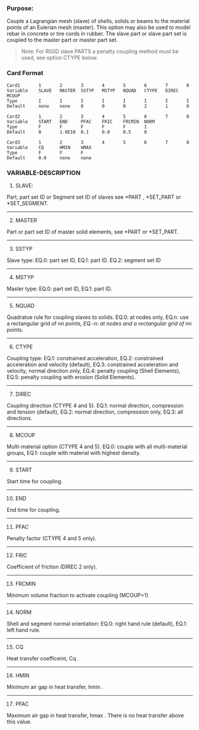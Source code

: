 ### Purpose: 

Couple a Lagrangian mesh (slave) of shells, solids or beams to the material points of an
Eulerian mesh (master). This option may also be used to model rebar in concrete or tire cords in
rubber. The slave part or slave part set is coupled to the master part or master part set.

> Note: For RIGID slave PARTS a penalty coupling method must be used, see option CTYPE below.

### Card Format

```card
Card1		1		2		3		4		5		6		7		8
Variable 	SLAVE 	MASTER 	SSTYP 	MSTYP 	NQUAD 	CTYPE 	DIREC 	MCOUP
Type 		I		I		I		I		I		I		I		I
Default 	none 	none 	0		0		0		2		1		0
```

```card
Card2		1		2		3		4		5		6		7		8
Variable 	START 	END 	PFAC 	FRIC 	FRCMIN 	NORM
Type 		F		F		F		F		F		I
Default 	0 		1.0E10 	0.1 	0.0 	0.5 	0
```

```card
Card3		1		2		3		4		5		6		7		8
Variable 	CQ 		HMIN 	HMAX
Type 		F 		F 		F
Default 	0.0 	none 	none
```

### VARIABLE-DESCRIPTION

1. SLAVE:

Part, part set ID or Segment set ID of slaves see *PART , *SET_PART or
*SET_SEGMENT.

---

2. MASTER

Part or part set ID of master solid elements, see *PART or *SET_PART.

---

3. SSTYP 

Slave type:
	EQ.0: part set ID,
	EQ.1: part ID.
	EQ.2: segment set ID

---
	
4. MSTYP 

Master type:
	EQ.0: part set ID,
	EQ.1: part ID.

---

5. NQUAD 

Quadratue rule for coupling slaves to solids.
	EQ.0: at nodes only,
	EQ.n: use a rectangular grid of n*n points,
	EQ.-n: at nodes and a rectangular grid of n*n points.

---

6. CTYPE 

Coupling type:
	EQ.1: constrained acceleration,
	EQ.2: constrained acceleration and velocity (default),
	EQ.3: constrained acceleration and velocity, normal
	direction only,
	EQ.4: penalty coupling (Shell Elements),
	EQ.5: penalty coupling with erosion (Solid Elements).

---

7. DIREC 

Coupling direction (CTYPE 4 and 5).
	EQ.1: normal direction, compression and tension (default),
	EQ.2: normal direction, compression only,
	EQ.3: all directions.

---

8. MCOUP 

Multi-material option (CTYPE 4 and 5).
	EQ.0: couple with all multi-material groups,
	EQ.1: couple with material with highest density.

---

9. START 

Start time for coupling.

---

10. END 

End time for coupling.

---

11. PFAC 

Penalty factor (CTYPE 4 and 5 only).

---

12. FRIC 

Coefficient of friction (DIREC 2 only).

---

13. FRCMIN 

Minimum volume fraction to activate coupling (MCOUP=1)

---

14. NORM 

Shell and segment normal orientation:
	EQ.0: right hand rule (default),
	EQ.1: left hand rule.

---

15. CQ 

Heat transfer coefficeint, Cq .

---

16. HMIN

Minimum air gap in heat transfer, hmin .

---

17. PFAC 

Maximum air gap in heat transfer, hmax . There is no heat transfer above this value.

